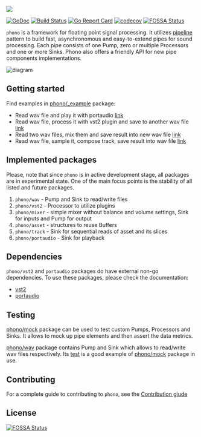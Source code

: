 ![](phono.png)

[![GoDoc](https://godoc.org/github.com/pipelined/phono?status.svg)](https://godoc.org/github.com/pipelined/phono)
[![Build Status](https://travis-ci.org/pipelined/phono.svg?branch=master)](https://travis-ci.org/pipelined/phono)
[![Go Report Card](https://goreportcard.com/badge/github.com/pipelined/phono)](https://goreportcard.com/report/github.com/pipelined/phono)
[![codecov](https://codecov.io/gh/pipelined/phono/branch/master/graph/badge.svg)](https://codecov.io/gh/pipelined/phono)
[![FOSSA Status](https://app.fossa.io/api/projects/git%2Bgithub.com%2Fpipelined%2Fphono.svg?type=shield)](https://app.fossa.io/projects/git%2Bgithub.com%2Fpipelined%2Fphono?ref=badge_shield)

`phono` is a framework for floating point signal processing. It utilizes [pipeline](https://blog.golang.org/pipelines) pattern to build fast, asynchronomous and easy-to-extend pipes for sound processing. Each pipe consists of one Pump, zero or multiple Processors and one or more Sinks. Phono also offers a friendly API for new pipe components implementations.

![diagram](https://dudk.github.io/post/lets-go/pipe_diagram.png)

## Getting started

Find examples in [phono/_example](https://github.com/pipelined/phono/blob/master/_example) package:

* Read wav file and play it with portaudio [link](https://github.com/pipelined/phono/blob/master/_example/example1.go)
* Read wav file, process it with vst2 plugin and save to another wav file [link](https://github.com/pipelined/phono/blob/master/_example/example2.go)
* Read two wav files, mix them and save result into new wav file [link](https://github.com/pipelined/phono/blob/master/_example/example3.go)
* Read wav file, sample it, compose track, save result into wav file [link](https://github.com/pipelined/phono/blob/master/_example/example4.go)

## Implemented packages

Please, note that since `phono` is in active development stage, all packages are in experimental state. One of the main focus points is the stability of all listed and future packages.

1. `phono/wav` - Pump and Sink to read/write files
2. `phono/vst2` - Processor to utilize plugins
3. `phono/mixer` - simple mixer without balance and volume settings, Sink for inputs and Pump for output
4. `phono/asset` - structures to reuse Buffers
5. `phono/track` - Sink for sequential reads of asset and its slices
6. `phono/portaudio` - Sink for playback

## Dependencies

`phono/vst2` and `portaudio` packages do have external non-go dependencies. To use these packages, please check the documentation:

* [vst2](https://github.com/dudk/vst2#dependencies)
* [portaudio](https://github.com/gordonklaus/portaudio#portaudio)

## Testing

[phono/mock](https://godoc.org/github.com/pipelined/phono/mock) package can be used to test custom Pumps, Processors and Sinks. It allows to mock up pipe elements and then assert the data metrics.

[phono/wav](https://godoc.org/github.com/pipelined/phono/wav) package contains Pump and Sink which allows to read/write wav files respectively. Its [test](https://github.com/pipelined/phono/blob/master/wav/wav_test.go) is a good example of [phono/mock](https://godoc.org/github.com/pipelined/phono/mock) package in use.

## Contributing

For a complete guide to contributing to `phono`, see the [Contribution giude](https://github.com/pipelined/phono/blob/master/CONTRIBUTING.md)


## License
[![FOSSA Status](https://app.fossa.io/api/projects/git%2Bgithub.com%2Fpipelined%2Fphono.svg?type=large)](https://app.fossa.io/projects/git%2Bgithub.com%2Fpipelined%2Fphono?ref=badge_large)